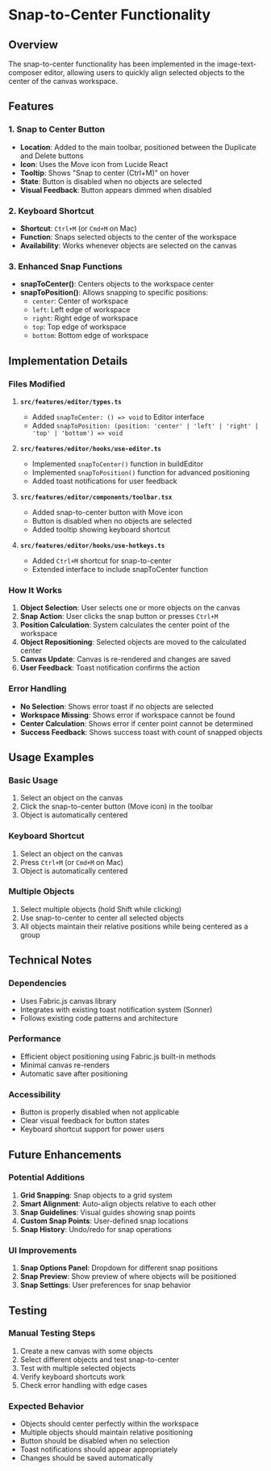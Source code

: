 # Snap-to-Center Functionality

## Overview
The snap-to-center functionality has been implemented in the image-text-composer editor, allowing users to quickly align selected objects to the center of the canvas workspace.

## Features

### 1. Snap to Center Button
- **Location**: Added to the main toolbar, positioned between the Duplicate and Delete buttons
- **Icon**: Uses the Move icon from Lucide React
- **Tooltip**: Shows "Snap to center (Ctrl+M)" on hover
- **State**: Button is disabled when no objects are selected
- **Visual Feedback**: Button appears dimmed when disabled

### 2. Keyboard Shortcut
- **Shortcut**: `Ctrl+M` (or `Cmd+M` on Mac)
- **Function**: Snaps selected objects to the center of the workspace
- **Availability**: Works whenever objects are selected on the canvas

### 3. Enhanced Snap Functions
- **snapToCenter()**: Centers objects to the workspace center
- **snapToPosition()**: Allows snapping to specific positions:
  - `center`: Center of workspace
  - `left`: Left edge of workspace
  - `right`: Right edge of workspace
  - `top`: Top edge of workspace
  - `bottom`: Bottom edge of workspace

## Implementation Details

### Files Modified
1. **`src/features/editor/types.ts`**
   - Added `snapToCenter: () => void` to Editor interface
   - Added `snapToPosition: (position: 'center' | 'left' | 'right' | 'top' | 'bottom') => void`

2. **`src/features/editor/hooks/use-editor.ts`**
   - Implemented `snapToCenter()` function in buildEditor
   - Implemented `snapToPosition()` function for advanced positioning
   - Added toast notifications for user feedback

3. **`src/features/editor/components/toolbar.tsx`**
   - Added snap-to-center button with Move icon
   - Button is disabled when no objects are selected
   - Added tooltip showing keyboard shortcut

4. **`src/features/editor/hooks/use-hotkeys.ts`**
   - Added `Ctrl+M` shortcut for snap-to-center
   - Extended interface to include snapToCenter function

### How It Works
1. **Object Selection**: User selects one or more objects on the canvas
2. **Snap Action**: User clicks the snap button or presses `Ctrl+M`
3. **Position Calculation**: System calculates the center point of the workspace
4. **Object Repositioning**: Selected objects are moved to the calculated center
5. **Canvas Update**: Canvas is re-rendered and changes are saved
6. **User Feedback**: Toast notification confirms the action

### Error Handling
- **No Selection**: Shows error toast if no objects are selected
- **Workspace Missing**: Shows error if workspace cannot be found
- **Center Calculation**: Shows error if center point cannot be determined
- **Success Feedback**: Shows success toast with count of snapped objects

## Usage Examples

### Basic Usage
1. Select an object on the canvas
2. Click the snap-to-center button (Move icon) in the toolbar
3. Object is automatically centered

### Keyboard Shortcut
1. Select an object on the canvas
2. Press `Ctrl+M` (or `Cmd+M` on Mac)
3. Object is automatically centered

### Multiple Objects
1. Select multiple objects (hold Shift while clicking)
2. Use snap-to-center to center all selected objects
3. All objects maintain their relative positions while being centered as a group

## Technical Notes

### Dependencies
- Uses Fabric.js canvas library
- Integrates with existing toast notification system (Sonner)
- Follows existing code patterns and architecture

### Performance
- Efficient object positioning using Fabric.js built-in methods
- Minimal canvas re-renders
- Automatic save after positioning

### Accessibility
- Button is properly disabled when not applicable
- Clear visual feedback for button states
- Keyboard shortcut support for power users

## Future Enhancements

### Potential Additions
1. **Grid Snapping**: Snap objects to a grid system
2. **Smart Alignment**: Auto-align objects relative to each other
3. **Snap Guidelines**: Visual guides showing snap points
4. **Custom Snap Points**: User-defined snap locations
5. **Snap History**: Undo/redo for snap operations

### UI Improvements
1. **Snap Options Panel**: Dropdown for different snap positions
2. **Snap Preview**: Show preview of where objects will be positioned
3. **Snap Settings**: User preferences for snap behavior

## Testing

### Manual Testing Steps
1. Create a new canvas with some objects
2. Select different objects and test snap-to-center
3. Test with multiple selected objects
4. Verify keyboard shortcuts work
5. Check error handling with edge cases

### Expected Behavior
- Objects should center perfectly within the workspace
- Multiple objects should maintain relative positioning
- Button should be disabled when no selection
- Toast notifications should appear appropriately
- Changes should be saved automatically
